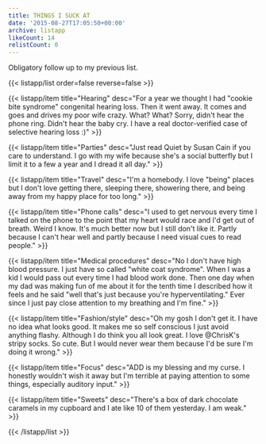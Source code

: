 ```yaml
---
title: THINGS I SUCK AT
date: '2015-08-27T17:05:50+00:00'
archive: listapp
likeCount: 14
relistCount: 0
---
```


Obligatory follow up to my previous list.

<!--more-->

{{< listapp/list order=false reverse=false >}}

   {{< listapp/item title="Hearing"
      desc="For a year we thought I had \"cookie bite syndrome\" congenital hearing loss. Then it went away. It comes and goes and drives my poor wife crazy. What? What? Sorry, didn't hear the phone ring. Didn't hear the baby cry. I have a real doctor-verified case of selective hearing loss :)" >}}

   {{< listapp/item title="Parties"
      desc="Just read Quiet by Susan Cain if you care to understand. I go with my wife because she's a social butterfly but I limit it to a few a year and I dread it all day." >}}

   {{< listapp/item title="Travel"
      desc="I'm a homebody. I love \"being\" places but I don't love getting there, sleeping there, showering there, and being away from my happy place for too long." >}}

   {{< listapp/item title="Phone calls"
      desc="I used to get nervous every time I talked on the phone to the point that my heart would race and I'd get out of breath. Weird I know. It's much better now but I still don't like it. Partly because I can't hear well and partly because I need visual cues to read people." >}}

   {{< listapp/item title="Medical procedures"
      desc="No I don't have high blood pressure. I just have so called \"white coat syndrome\". When I was a kid I would pass out every time I had blood work done. Then one day when my dad was making fun of me about it for the tenth time I described how it feels and he said \"well that's just because you're hyperventilating.\" Ever since I just pay close attention to my breathing and I'm fine." >}}

   {{< listapp/item title="Fashion/style"
      desc="Oh my gosh I don't get it. I have no idea what looks good. It makes me so self conscious I just avoid anything flashy. Although I do think you all look great. I love @ChrisK's stripy socks. So cute. But I would never wear them because I'd be sure I'm doing it wrong." >}}

   {{< listapp/item title="Focus"
      desc="ADD is my blessing and my curse. I honestly wouldn't wish it away but I'm terrible at paying attention to some things, especially auditory input." >}}

   {{< listapp/item title="Sweets"
      desc="There's a box of dark chocolate caramels in my cupboard and I ate like 10 of them yesterday. I am weak." >}}

{{< /listapp/list >}}
